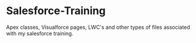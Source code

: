 # Salesforce-Training
Apex classes, Visualforce pages, LWC's and other types of files associated with my salesforce training.
